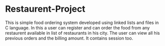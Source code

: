 # Restaurent-Project
This is simple food ordering system developed using linked lists and files in C language.
In this a user can register and can order the food from any restaurent available in list of restaurants in his city.
The user can view all his previous orders and the billing amount.
It contains session too. 
